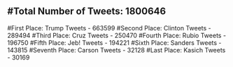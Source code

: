 #Total Number of Tweets: 1800646 
---
#First Place: Trump Tweets - 663599
#Second Place: Clinton Tweets - 289494
#Third Place: Cruz Tweets - 250470
#Fourth Place: Rubio Tweets - 196750
#Fifth Place: Jeb! Tweets - 194221
#Sixth Place: Sanders Tweets - 143815
#Seventh Place: Carson Tweets - 32128
#Last Place: Kasich Tweets - 30169

